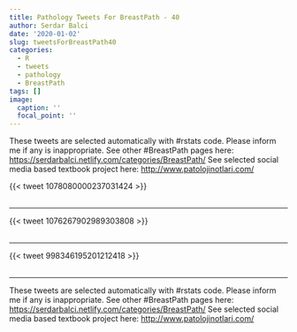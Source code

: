 ```yaml
---
title: Pathology Tweets For BreastPath - 40
author: Serdar Balci
date: '2020-01-02'
slug: tweetsForBreastPath40
categories:
  - R
  - tweets
  - pathology
  - BreastPath
tags: []
image:
  caption: ''
  focal_point: ''
---
```



These tweets are selected automatically with #rstats code. Please inform me if any is inappropriate.
See other #BreastPath pages here: https://serdarbalci.netlify.com/categories/BreastPath/ 
See selected social media based textbook project here: http://www.patolojinotlari.com/

{{< tweet 1078080000237031424 >}}
<br>
<br>
<hr>
{{< tweet 1076267902989303808 >}}
<br>
<br>
<hr>
{{< tweet 998346195201212418 >}}
<br>
<br>
<hr>


These tweets are selected automatically with #rstats code. Please inform me if any is inappropriate.
See other #BreastPath pages here: https://serdarbalci.netlify.com/categories/BreastPath/ 
See selected social media based textbook project here: http://www.patolojinotlari.com/
